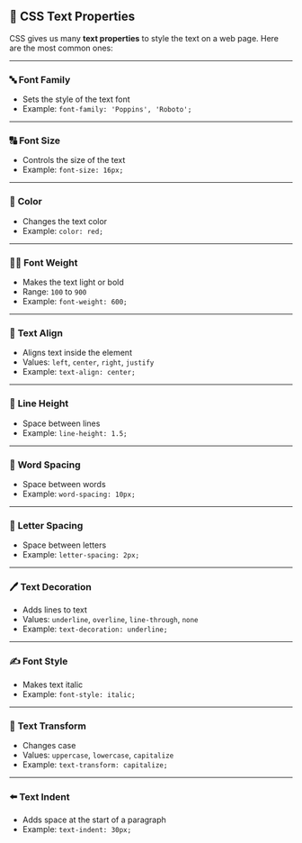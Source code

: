 ## 📝 CSS Text Properties

CSS gives us many **text properties** to style the text on a web page. Here are the most common ones:

---

### 🔤 **Font Family**
- Sets the style of the text font  
- Example: `font-family: 'Poppins', 'Roboto';`

---

### 🔠 **Font Size**
- Controls the size of the text  
- Example: `font-size: 16px;`

---

### 🎨 **Color**
- Changes the text color  
- Example: `color: red;`

---

### 🏋️‍♂️ **Font Weight**
- Makes the text light or bold  
- Range: `100` to `900`  
- Example: `font-weight: 600;`

---

### 📍 **Text Align**
- Aligns text inside the element  
- Values: `left`, `center`, `right`, `justify`  
- Example: `text-align: center;`

---

### 📏 **Line Height**
- Space between lines  
- Example: `line-height: 1.5;`

---

### 📘 **Word Spacing**
- Space between words  
- Example: `word-spacing: 10px;`

---

### 🔡 **Letter Spacing**
- Space between letters  
- Example: `letter-spacing: 2px;`

---

### 🖊️ **Text Decoration**
- Adds lines to text  
- Values: `underline`, `overline`, `line-through`, `none`  
- Example: `text-decoration: underline;`

---

### ✍️ **Font Style**
- Makes text italic  
- Example: `font-style: italic;`

---

### 🔁 **Text Transform**
- Changes case  
- Values: `uppercase`, `lowercase`, `capitalize`  
- Example: `text-transform: capitalize;`

---

### ⬅️ **Text Indent**
- Adds space at the start of a paragraph  
- Example: `text-indent: 30px;`
